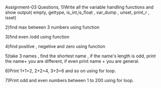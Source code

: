 Assignment-03 Questions,
1)Write all the variable handling functions and show output( empty, gettype, is_int,is_float , var_dump , unset, print_r , isset)

2)find max between 3 numbers using function

3)find even /odd using function

4)find positive , negetive and zero using function

5)take 3 names , find the shortest name , if the name's length is odd, print the name+ you are different, if even print name + you are general.

6)Print 1+1=2, 2+2=4, 3+3=6 and so on using for loop.

7)Print  odd and even numbers between 1 to 200 using for loop.